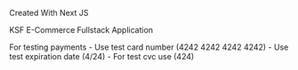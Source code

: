 Created With Next JS

KSF E-Commerce Fullstack Application

For testing payments - Use test card number (4242 4242 4242 4242)
                     - Use test expiration date (4/24)
                     - For test cvc use (424)
